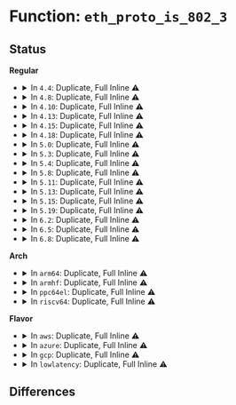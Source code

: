 # Function: <code>eth_proto_is_802_3</code>

## Status
<b>Regular</b>
<ul>
<li>
<details>
<summary>In <code>4.4</code>: Duplicate, Full Inline ⚠️</summary>

**Collision:** Static Duplication

**Inline:** Full

**Transformation:** False

**Instances:**

```
In net/core/skbuff.c (0)
Location: include/linux/etherdevice.h:204
Inline: True
```
```
In net/ethernet/eth.c (0)
Location: include/linux/etherdevice.h:204
Inline: True
```
```
In net/ipv4/ip_tunnel_core.c (0)
Location: include/linux/etherdevice.h:204
Inline: True
```
</details>
</li>
<li>
<details>
<summary>In <code>4.8</code>: Duplicate, Full Inline ⚠️</summary>

**Collision:** Static Duplication

**Inline:** Full

**Transformation:** False

**Instances:**

```
In net/core/skbuff.c (0)
Location: include/linux/etherdevice.h:204
Inline: True
```
```
In net/ethernet/eth.c (0)
Location: include/linux/etherdevice.h:204
Inline: True
```
```
In net/ipv4/ip_tunnel_core.c (0)
Location: include/linux/etherdevice.h:204
Inline: True
```
</details>
</li>
<li>
<details>
<summary>In <code>4.10</code>: Duplicate, Full Inline ⚠️</summary>

**Collision:** Static Duplication

**Inline:** Full

**Transformation:** False

**Instances:**

```
In net/core/skbuff.c (0)
Location: include/linux/etherdevice.h:204
Inline: True
```
```
In net/ethernet/eth.c (0)
Location: include/linux/etherdevice.h:204
Inline: True
```
```
In net/ipv4/ip_tunnel_core.c (0)
Location: include/linux/etherdevice.h:204
Inline: True
```
</details>
</li>
<li>
<details>
<summary>In <code>4.13</code>: Duplicate, Full Inline ⚠️</summary>

**Collision:** Static Duplication

**Inline:** Full

**Transformation:** False

**Instances:**

```
In net/core/skbuff.c (0)
Location: include/linux/etherdevice.h:209
Inline: True
```
```
In net/ethernet/eth.c (0)
Location: include/linux/etherdevice.h:209
Inline: True
```
```
In net/ipv4/ip_tunnel_core.c (0)
Location: include/linux/etherdevice.h:209
Inline: True
```
</details>
</li>
<li>
<details>
<summary>In <code>4.15</code>: Duplicate, Full Inline ⚠️</summary>

**Collision:** Static Duplication

**Inline:** Full

**Transformation:** False

**Instances:**

```
In net/core/skbuff.c (0)
Location: include/linux/etherdevice.h:210
Inline: True
```
```
In net/ethernet/eth.c (0)
Location: include/linux/etherdevice.h:210
Inline: True
```
```
In net/ipv4/ip_tunnel_core.c (0)
Location: include/linux/etherdevice.h:210
Inline: True
```
```
In net/ipv6/seg6_local.c (0)
Location: include/linux/etherdevice.h:210
Inline: True
```
</details>
</li>
<li>
<details>
<summary>In <code>4.18</code>: Duplicate, Full Inline ⚠️</summary>

**Collision:** Static Duplication

**Inline:** Full

**Transformation:** False

**Instances:**

```
In net/core/skbuff.c (ffffffff81880ec3)
Location: include/linux/etherdevice.h:210
Inline: True
Inline callers:
  - net/core/skbuff.c:__skb_vlan_pop
  - net/core/skbuff.c:skb_vlan_untag
```
```
In net/ethernet/eth.c (ffffffff818cb083)
Location: include/linux/etherdevice.h:210
Inline: True
Inline callers:
  - net/ethernet/eth.c:eth_type_trans
```
```
In net/ipv4/ip_tunnel_core.c (ffffffff8193c04a)
Location: include/linux/etherdevice.h:210
Inline: True
Inline callers:
  - net/ipv4/ip_tunnel_core.c:__iptunnel_pull_header
```
```
In net/ipv6/seg6_local.c (ffffffff819a8b54)
Location: include/linux/etherdevice.h:210
Inline: True
Inline callers:
  - net/ipv6/seg6_local.c:input_action_end_dx2
```
</details>
</li>
<li>
<details>
<summary>In <code>5.0</code>: Duplicate, Full Inline ⚠️</summary>

**Collision:** Static Duplication

**Inline:** Full

**Transformation:** False

**Instances:**

```
In net/core/skbuff.c (ffffffff818a1d5a)
Location: include/linux/etherdevice.h:210
Inline: True
Inline callers:
  - net/core/skbuff.c:__skb_vlan_pop
  - net/core/skbuff.c:skb_vlan_untag
```
```
In net/ethernet/eth.c (ffffffff818f6224)
Location: include/linux/etherdevice.h:210
Inline: True
Inline callers:
  - net/ethernet/eth.c:eth_type_trans
```
```
In net/ipv4/ip_tunnel_core.c (ffffffff8196bd59)
Location: include/linux/etherdevice.h:210
Inline: True
Inline callers:
  - net/ipv4/ip_tunnel_core.c:__iptunnel_pull_header
```
```
In net/ipv6/seg6_local.c (ffffffff819df67e)
Location: include/linux/etherdevice.h:210
Inline: True
Inline callers:
  - net/ipv6/seg6_local.c:input_action_end_dx2
```
</details>
</li>
<li>
<details>
<summary>In <code>5.3</code>: Duplicate, Full Inline ⚠️</summary>

**Collision:** Static Duplication

**Inline:** Full

**Transformation:** False

**Instances:**

```
In net/core/skbuff.c (ffffffff818ec73d)
Location: include/linux/etherdevice.h:206
Inline: True
Inline callers:
  - net/core/skbuff.c:__skb_vlan_pop
  - net/core/skbuff.c:skb_vlan_untag
```
```
In net/ethernet/eth.c (ffffffff8195586c)
Location: include/linux/etherdevice.h:206
Inline: True
Inline callers:
  - net/ethernet/eth.c:eth_type_trans
```
```
In net/ipv4/ip_tunnel_core.c (ffffffff819d2aa9)
Location: include/linux/etherdevice.h:206
Inline: True
Inline callers:
  - net/ipv4/ip_tunnel_core.c:__iptunnel_pull_header
```
```
In net/ipv6/seg6_local.c (ffffffff81a4e216)
Location: include/linux/etherdevice.h:206
Inline: True
Inline callers:
  - net/ipv6/seg6_local.c:input_action_end_dx2
```
</details>
</li>
<li>
<details>
<summary>In <code>5.4</code>: Duplicate, Full Inline ⚠️</summary>

**Collision:** Static Duplication

**Inline:** Full

**Transformation:** False

**Instances:**

```
In net/core/skbuff.c (ffffffff8191e86d)
Location: include/linux/etherdevice.h:206
Inline: True
Inline callers:
  - net/core/skbuff.c:__skb_vlan_pop
  - net/core/skbuff.c:skb_vlan_untag
```
```
In net/ethernet/eth.c (ffffffff8198bd0c)
Location: include/linux/etherdevice.h:206
Inline: True
Inline callers:
  - net/ethernet/eth.c:eth_type_trans
```
```
In net/ipv4/ip_tunnel_core.c (ffffffff81a09619)
Location: include/linux/etherdevice.h:206
Inline: True
Inline callers:
  - net/ipv4/ip_tunnel_core.c:__iptunnel_pull_header
```
```
In net/ipv6/seg6_local.c (ffffffff81a84e76)
Location: include/linux/etherdevice.h:206
Inline: True
Inline callers:
  - net/ipv6/seg6_local.c:input_action_end_dx2
```
</details>
</li>
<li>
<details>
<summary>In <code>5.8</code>: Duplicate, Full Inline ⚠️</summary>

**Collision:** Static Duplication

**Inline:** Full

**Transformation:** False

**Instances:**

```
In net/core/skbuff.c (ffffffff819f10ed)
Location: include/linux/etherdevice.h:206
Inline: True
Inline callers:
  - net/core/skbuff.c:__skb_vlan_pop
  - net/core/skbuff.c:skb_vlan_untag
```
```
In net/ethernet/eth.c (ffffffff81a639b5)
Location: include/linux/etherdevice.h:206
Inline: True
Inline callers:
  - net/ethernet/eth.c:eth_type_trans
```
```
In net/ipv4/ip_tunnel_core.c (ffffffff81af8f39)
Location: include/linux/etherdevice.h:206
Inline: True
Inline callers:
  - net/ipv4/ip_tunnel_core.c:__iptunnel_pull_header
```
```
In net/ipv6/seg6_local.c (ffffffff81b7fef6)
Location: include/linux/etherdevice.h:206
Inline: True
Inline callers:
  - net/ipv6/seg6_local.c:input_action_end_dx2
```
</details>
</li>
<li>
<details>
<summary>In <code>5.11</code>: Duplicate, Full Inline ⚠️</summary>

**Collision:** Static Duplication

**Inline:** Full

**Transformation:** False

**Instances:**

```
In net/core/skbuff.c (ffffffff819f107d)
Location: include/linux/etherdevice.h:206
Inline: True
Inline callers:
  - net/core/skbuff.c:__skb_vlan_pop
  - net/core/skbuff.c:skb_vlan_untag
```
```
In net/ethernet/eth.c (ffffffff81a6bb15)
Location: include/linux/etherdevice.h:206
Inline: True
Inline callers:
  - net/ethernet/eth.c:eth_type_trans
```
```
In net/ipv4/ip_tunnel_core.c (ffffffff81b06f29)
Location: include/linux/etherdevice.h:206
Inline: True
Inline callers:
  - net/ipv4/ip_tunnel_core.c:__iptunnel_pull_header
```
```
In net/ipv6/seg6_local.c (ffffffff81b8f376)
Location: include/linux/etherdevice.h:206
Inline: True
Inline callers:
  - net/ipv6/seg6_local.c:input_action_end_dx2
```
</details>
</li>
<li>
<details>
<summary>In <code>5.13</code>: Duplicate, Full Inline ⚠️</summary>

**Collision:** Static Duplication

**Inline:** Full

**Transformation:** False

**Instances:**

```
In net/core/skbuff.c (ffffffff819d633a)
Location: include/linux/etherdevice.h:206
Inline: True
Inline callers:
  - net/core/skbuff.c:__skb_vlan_pop
  - net/core/skbuff.c:skb_vlan_untag
```
```
In net/ethernet/eth.c (ffffffff81a542a5)
Location: include/linux/etherdevice.h:206
Inline: True
Inline callers:
  - net/ethernet/eth.c:eth_type_trans
```
```
In net/ipv4/ip_tunnel_core.c (ffffffff81af2681)
Location: include/linux/etherdevice.h:206
Inline: True
Inline callers:
  - net/ipv4/ip_tunnel_core.c:__iptunnel_pull_header
```
```
In net/ipv6/seg6_local.c (ffffffff81b7e0e6)
Location: include/linux/etherdevice.h:206
Inline: True
Inline callers:
  - net/ipv6/seg6_local.c:input_action_end_dx2
```
</details>
</li>
<li>
<details>
<summary>In <code>5.15</code>: Duplicate, Full Inline ⚠️</summary>

**Collision:** Static Duplication

**Inline:** Full

**Transformation:** False

**Instances:**

```
In net/core/skbuff.c (ffffffff81a8697a)
Location: include/linux/etherdevice.h:206
Inline: True
Inline callers:
  - net/core/skbuff.c:__skb_vlan_pop
  - net/core/skbuff.c:skb_vlan_untag
```
```
In net/ethernet/eth.c (ffffffff81b0cfb7)
Location: include/linux/etherdevice.h:206
Inline: True
Inline callers:
  - net/ethernet/eth.c:eth_type_trans
```
```
In net/ipv4/ip_tunnel_core.c (ffffffff81bb2b91)
Location: include/linux/etherdevice.h:206
Inline: True
Inline callers:
  - net/ipv4/ip_tunnel_core.c:__iptunnel_pull_header
```
```
In net/ipv6/seg6_local.c (ffffffff81c49706)
Location: include/linux/etherdevice.h:206
Inline: True
Inline callers:
  - net/ipv6/seg6_local.c:input_action_end_dx2
```
</details>
</li>
<li>
<details>
<summary>In <code>5.19</code>: Duplicate, Full Inline ⚠️</summary>

**Collision:** Static Duplication

**Inline:** Full

**Transformation:** False

**Instances:**

```
In net/core/skbuff.c (ffffffff81bfc0aa)
Location: include/linux/etherdevice.h:213
Inline: True
Inline callers:
  - net/core/skbuff.c:__skb_vlan_pop
  - net/core/skbuff.c:skb_vlan_untag
```
```
In net/ethernet/eth.c (ffffffff81c938fc)
Location: include/linux/etherdevice.h:213
Inline: True
Inline callers:
  - net/ethernet/eth.c:eth_type_trans
```
```
In net/ipv4/ip_tunnel_core.c (ffffffff81d46360)
Location: include/linux/etherdevice.h:213
Inline: True
Inline callers:
  - net/ipv4/ip_tunnel_core.c:__iptunnel_pull_header
```
```
In net/ipv6/seg6_local.c (ffffffff81de8eee)
Location: include/linux/etherdevice.h:213
Inline: True
Inline callers:
  - net/ipv6/seg6_local.c:input_action_end_dx2
```
</details>
</li>
<li>
<details>
<summary>In <code>6.2</code>: Duplicate, Full Inline ⚠️</summary>

**Collision:** Static Duplication

**Inline:** Full

**Transformation:** False

**Instances:**

```
In net/core/skbuff.c (ffffffff81daaf6a)
Location: include/linux/etherdevice.h:213
Inline: True
Inline callers:
  - net/core/skbuff.c:__skb_vlan_pop
  - net/core/skbuff.c:skb_vlan_untag
```
```
In net/ethernet/eth.c (ffffffff81e4f02c)
Location: include/linux/etherdevice.h:213
Inline: True
Inline callers:
  - net/ethernet/eth.c:eth_type_trans
```
```
In net/ipv4/ip_tunnel_core.c (ffffffff81f0f753)
Location: include/linux/etherdevice.h:213
Inline: True
Inline callers:
  - net/ipv4/ip_tunnel_core.c:__iptunnel_pull_header
```
```
In net/ipv6/seg6_local.c (ffffffff81fbc61e)
Location: include/linux/etherdevice.h:213
Inline: True
Inline callers:
  - net/ipv6/seg6_local.c:input_action_end_dx2
```
</details>
</li>
<li>
<details>
<summary>In <code>6.5</code>: Duplicate, Full Inline ⚠️</summary>

**Collision:** Static Duplication

**Inline:** Full

**Transformation:** False

**Instances:**

```
In net/core/skbuff.c (ffffffff81e1bcdd)
Location: include/linux/etherdevice.h:213
Inline: True
Inline callers:
  - net/core/skbuff.c:skb_vlan_untag
```
```
In net/ethernet/eth.c (ffffffff81eaa6cc)
Location: include/linux/etherdevice.h:213
Inline: True
Inline callers:
  - net/ethernet/eth.c:eth_type_trans
```
```
In net/ipv4/ip_tunnel_core.c (ffffffff81f6f443)
Location: include/linux/etherdevice.h:213
Inline: True
Inline callers:
  - net/ipv4/ip_tunnel_core.c:__iptunnel_pull_header
```
```
In net/ipv6/seg6_local.c (ffffffff8201cf0e)
Location: include/linux/etherdevice.h:213
Inline: True
Inline callers:
  - net/ipv6/seg6_local.c:input_action_end_dx2
```
</details>
</li>
<li>
<details>
<summary>In <code>6.8</code>: Duplicate, Full Inline ⚠️</summary>

**Collision:** Static Duplication

**Inline:** Full

**Transformation:** False

**Instances:**

```
In net/core/skbuff.c (ffffffff81ed929d)
Location: include/linux/etherdevice.h:213
Inline: True
Inline callers:
  - net/core/skbuff.c:skb_vlan_untag
```
```
In net/ethernet/eth.c (ffffffff81f6d17c)
Location: include/linux/etherdevice.h:213
Inline: True
Inline callers:
  - net/ethernet/eth.c:eth_type_trans
```
```
In net/ipv4/ip_tunnel_core.c (ffffffff82035b73)
Location: include/linux/etherdevice.h:213
Inline: True
Inline callers:
  - net/ipv4/ip_tunnel_core.c:__iptunnel_pull_header
```
```
In net/ipv6/seg6_local.c (ffffffff820ebeee)
Location: include/linux/etherdevice.h:213
Inline: True
Inline callers:
  - net/ipv6/seg6_local.c:input_action_end_dx2
```
</details>
</li>
</ul>
<b>Arch</b>
<ul>
<li>
<details>
<summary>In <code>arm64</code>: Duplicate, Full Inline ⚠️</summary>

**Collision:** Static Duplication

**Inline:** Full

**Transformation:** False

**Instances:**

```
In net/core/skbuff.c (ffff800010bb903c)
Location: include/linux/etherdevice.h:206
Inline: True
Inline callers:
  - net/core/skbuff.c:__skb_vlan_pop
  - net/core/skbuff.c:skb_vlan_untag
```
```
In net/ethernet/eth.c (ffff800010c36d8c)
Location: include/linux/etherdevice.h:206
Inline: True
Inline callers:
  - net/ethernet/eth.c:eth_type_trans
```
```
In net/ipv4/ip_tunnel_core.c (ffff800010cc29c0)
Location: include/linux/etherdevice.h:206
Inline: True
Inline callers:
  - net/ipv4/ip_tunnel_core.c:__iptunnel_pull_header
```
```
In net/ipv6/seg6_local.c (ffff800010d50f28)
Location: include/linux/etherdevice.h:206
Inline: True
Inline callers:
  - net/ipv6/seg6_local.c:input_action_end_dx2
```
</details>
</li>
<li>
<details>
<summary>In <code>armhf</code>: Duplicate, Full Inline ⚠️</summary>

**Collision:** Static Duplication

**Inline:** Full

**Transformation:** False

**Instances:**

```
In net/core/skbuff.c (c0cd5ae8)
Location: include/linux/etherdevice.h:206
Inline: True
Inline callers:
  - net/core/skbuff.c:__skb_vlan_pop
  - net/core/skbuff.c:skb_vlan_untag
```
```
In net/ethernet/eth.c (c0d496ec)
Location: include/linux/etherdevice.h:206
Inline: True
Inline callers:
  - net/ethernet/eth.c:eth_type_trans
```
```
In net/ipv4/ip_tunnel_core.c (c0dce1e4)
Location: include/linux/etherdevice.h:206
Inline: True
Inline callers:
  - net/ipv4/ip_tunnel_core.c:__iptunnel_pull_header
```
```
In net/ipv6/seg6_local.c (c0e51a8c)
Location: include/linux/etherdevice.h:206
Inline: True
Inline callers:
  - net/ipv6/seg6_local.c:input_action_end_dx2
```
</details>
</li>
<li>
<details>
<summary>In <code>ppc64el</code>: Duplicate, Full Inline ⚠️</summary>

**Collision:** Static Duplication

**Inline:** Full

**Transformation:** False

**Instances:**

```
In net/core/skbuff.c (c000000000c91508)
Location: include/linux/etherdevice.h:206
Inline: True
Inline callers:
  - net/core/skbuff.c:__skb_vlan_pop
  - net/core/skbuff.c:skb_vlan_untag
```
```
In net/ethernet/eth.c (c000000000d2edb4)
Location: include/linux/etherdevice.h:206
Inline: True
Inline callers:
  - net/ethernet/eth.c:eth_type_trans
```
```
In net/ipv4/ip_tunnel_core.c (c000000000dde244)
Location: include/linux/etherdevice.h:206
Inline: True
Inline callers:
  - net/ipv4/ip_tunnel_core.c:__iptunnel_pull_header
```
```
In net/ipv6/seg6_local.c (c000000000e88e24)
Location: include/linux/etherdevice.h:206
Inline: True
Inline callers:
  - net/ipv6/seg6_local.c:input_action_end_dx2
```
</details>
</li>
<li>
<details>
<summary>In <code>riscv64</code>: Duplicate, Full Inline ⚠️</summary>

**Collision:** Static Duplication

**Inline:** Full

**Transformation:** False

**Instances:**

```
In net/core/skbuff.c (ffffffe00074864a)
Location: include/linux/etherdevice.h:206
Inline: True
Inline callers:
  - net/core/skbuff.c:__skb_vlan_pop
  - net/core/skbuff.c:skb_vlan_untag
```
```
In net/ethernet/eth.c (ffffffe0007a872a)
Location: include/linux/etherdevice.h:206
Inline: True
Inline callers:
  - net/ethernet/eth.c:eth_type_trans
```
```
In net/ipv4/ip_tunnel_core.c (ffffffe000817e1a)
Location: include/linux/etherdevice.h:206
Inline: True
Inline callers:
  - net/ipv4/ip_tunnel_core.c:__iptunnel_pull_header
```
```
In net/ipv6/seg6_local.c (ffffffe0008891ea)
Location: include/linux/etherdevice.h:206
Inline: True
Inline callers:
  - net/ipv6/seg6_local.c:input_action_end_dx2
```
</details>
</li>
</ul>
<b>Flavor</b>
<ul>
<li>
<details>
<summary>In <code>aws</code>: Duplicate, Full Inline ⚠️</summary>

**Collision:** Static Duplication

**Inline:** Full

**Transformation:** False

**Instances:**

```
In net/core/skbuff.c (ffffffff818be86d)
Location: include/linux/etherdevice.h:206
Inline: True
Inline callers:
  - net/core/skbuff.c:__skb_vlan_pop
  - net/core/skbuff.c:skb_vlan_untag
```
```
In net/ethernet/eth.c (ffffffff8192bb7c)
Location: include/linux/etherdevice.h:206
Inline: True
Inline callers:
  - net/ethernet/eth.c:eth_type_trans
```
```
In net/ipv4/ip_tunnel_core.c (ffffffff819a93b9)
Location: include/linux/etherdevice.h:206
Inline: True
Inline callers:
  - net/ipv4/ip_tunnel_core.c:__iptunnel_pull_header
```
```
In net/ipv6/seg6_local.c (ffffffff81a24506)
Location: include/linux/etherdevice.h:206
Inline: True
Inline callers:
  - net/ipv6/seg6_local.c:input_action_end_dx2
```
</details>
</li>
<li>
<details>
<summary>In <code>azure</code>: Duplicate, Full Inline ⚠️</summary>

**Collision:** Static Duplication

**Inline:** Full

**Transformation:** False

**Instances:**

```
In net/core/skbuff.c (ffffffff818787ad)
Location: include/linux/etherdevice.h:206
Inline: True
Inline callers:
  - net/core/skbuff.c:__skb_vlan_pop
  - net/core/skbuff.c:skb_vlan_untag
```
```
In net/ethernet/eth.c (ffffffff818e592c)
Location: include/linux/etherdevice.h:206
Inline: True
Inline callers:
  - net/ethernet/eth.c:eth_type_trans
```
```
In net/ipv4/ip_tunnel_core.c (ffffffff81962e79)
Location: include/linux/etherdevice.h:206
Inline: True
Inline callers:
  - net/ipv4/ip_tunnel_core.c:__iptunnel_pull_header
```
```
In net/ipv6/seg6_local.c (ffffffff819e12c6)
Location: include/linux/etherdevice.h:206
Inline: True
Inline callers:
  - net/ipv6/seg6_local.c:input_action_end_dx2
```
</details>
</li>
<li>
<details>
<summary>In <code>gcp</code>: Duplicate, Full Inline ⚠️</summary>

**Collision:** Static Duplication

**Inline:** Full

**Transformation:** False

**Instances:**

```
In net/core/skbuff.c (ffffffff8190f86d)
Location: include/linux/etherdevice.h:206
Inline: True
Inline callers:
  - net/core/skbuff.c:__skb_vlan_pop
  - net/core/skbuff.c:skb_vlan_untag
```
```
In net/ethernet/eth.c (ffffffff8197cd0c)
Location: include/linux/etherdevice.h:206
Inline: True
Inline callers:
  - net/ethernet/eth.c:eth_type_trans
```
```
In net/ipv4/ip_tunnel_core.c (ffffffff81a13c59)
Location: include/linux/etherdevice.h:206
Inline: True
Inline callers:
  - net/ipv4/ip_tunnel_core.c:__iptunnel_pull_header
```
```
In net/ipv6/seg6_local.c (ffffffff81a8ef86)
Location: include/linux/etherdevice.h:206
Inline: True
Inline callers:
  - net/ipv6/seg6_local.c:input_action_end_dx2
```
</details>
</li>
<li>
<details>
<summary>In <code>lowlatency</code>: Duplicate, Full Inline ⚠️</summary>

**Collision:** Static Duplication

**Inline:** Full

**Transformation:** False

**Instances:**

```
In net/core/skbuff.c (ffffffff8193099d)
Location: include/linux/etherdevice.h:206
Inline: True
Inline callers:
  - net/core/skbuff.c:__skb_vlan_pop
  - net/core/skbuff.c:skb_vlan_untag
```
```
In net/ethernet/eth.c (ffffffff8199f27c)
Location: include/linux/etherdevice.h:206
Inline: True
Inline callers:
  - net/ethernet/eth.c:eth_type_trans
```
```
In net/ipv4/ip_tunnel_core.c (ffffffff81a1e639)
Location: include/linux/etherdevice.h:206
Inline: True
Inline callers:
  - net/ipv4/ip_tunnel_core.c:__iptunnel_pull_header
```
```
In net/ipv6/seg6_local.c (ffffffff81a9bd06)
Location: include/linux/etherdevice.h:206
Inline: True
Inline callers:
  - net/ipv6/seg6_local.c:input_action_end_dx2
```
</details>
</li>
</ul>

## Differences

